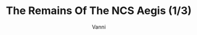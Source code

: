 ---
media: "images/rounds/round_4_2/ncs_aegis_1.png"
media_type: image
title: The Remains Of The NCS Aegis (1/3)
author: Vanni
desc: An expedition team discovers the remains of the NCS Aegis, having been worn down through exposure to the elements.
---